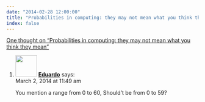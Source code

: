 ```yaml
---
date: "2014-02-28 12:00:00"
title: "Probabilities in computing: they may not mean what you think they mean"
index: false
---
```


[One thought on &ldquo;Probabilities in computing: they may not mean what you think they mean&rdquo;](/lemire/blog/2014/02-28-probabilities-in-computing-they-may-not-mean-what-you-think-they-mean)

<ol class="comment-list">
<li id="comment-112636" class="comment even thread-even depth-1">
<div class="comment-author vcard">
<img alt src="https://secure.gravatar.com/avatar/9aac3fb320358756ed67d2ea7080d196?s=56&#038;d=mm&#038;r=g" srcset="https://secure.gravatar.com/avatar/9aac3fb320358756ed67d2ea7080d196?s=112&#038;d=mm&#038;r=g 2x" class="avatar avatar-56 photo" height="56" width="56" decoding="async" /> <b class="fn"><a href="https://eravila.wordpress.com/" class="url" rel="ugc external nofollow">Eduardo</a></b> <span class="says">says:</span> </div>
<div class="comment-metadata"><time datetime="2014-03-02T11:49:12+00:00">March 2, 2014 at 11:49 am</time></a> </div>
<div class="comment-content">
<p>You mention a range from 0 to 60, Should&rsquo;t be from 0 to 59?</p>
</div>
</li>
</ol>
